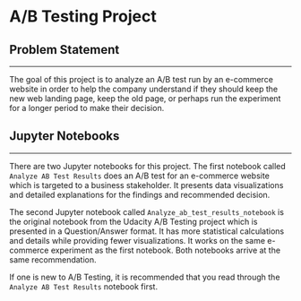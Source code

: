 # A/B Testing Project


## Problem Statement
---
The goal of this project is to analyze an A/B test run by an e-commerce website in order to help the 
company understand if they should keep the new web landing page, keep the old page, or perhaps run the experiment for a longer period to make their decision.

## Jupyter Notebooks
---
There are two Jupyter notebooks for this project.  The first notebook called `Analyze AB Test Results` does an A/B test for an e-commerce website which is targeted to a business stakeholder. It presents data visualizations and detailed explanations for the findings and recommended decision.

The second Jupyter notebook called `Analyze_ab_test_results_notebook` is the original notebook from the Udacity A/B Testing project which is presented in a Question/Answer format. It has more statistical calculations and details while providing fewer visualizations.  It works on the same e-commerce experiment as the first notebook. Both notebooks arrive at the same recommendation.

If one is new to A/B Testing, it is recommended that you read through the `Analyze AB Test Results` notebook first.



